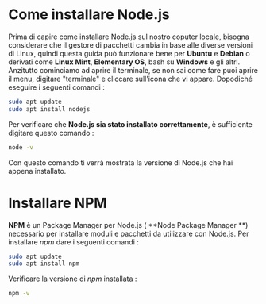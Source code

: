 # Come installare Node.js

Prima di capire come installare Node.js sul nostro coputer locale, bisogna considerare che il gestore di pacchetti cambia in base alle diverse versioni di Linux, quindi questa guida può funzionare bene per **Ubuntu** e **Debian** o derivati come **Linux Mint**, **Elementary OS**, bash su **Windows** e gli altri.
Anzitutto cominciamo ad aprire il terminale, se non sai come fare puoi aprire il menu, digitare "terminale" e cliccare sull'icona che vi appare. Dopodiché eseguire i seguenti comandi :

```bash
sudo apt update
sudo apt install nodejs
```

Per verificare che **Node.js sia stato installato correttamente**, è sufficiente digitare questo comando :

```bash
node -v
```

Con questo comando ti verrà mostrata la versione di Node.js che hai  appena installato.

# Installare NPM

**NPM** è un Package Manager per Node.js ( **Node Package Manager **) necessario per installare moduli e pacchetti da utilizzare con Node.js. Per installare *npm* dare i seguenti comandi :

```bash
sudo apt update
sudo apt install npm
```

Verificare la versione di *npm* installata :

```bash
npm -v
```





